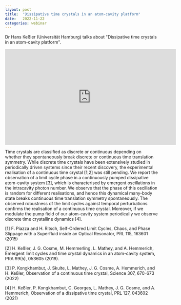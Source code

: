 ```yaml
---
layout: post
title:  "Dissipative time crystals in an atom-cavity platform"
date:   2022-11-22
categories: webinar
---
```

Dr Hans Keßler (Universität Hamburg) talks about "Dissipative time crystals in an atom-cavity platform".

<iframe width="560" height="315" src="https://www.youtube.com/embed/Bc5UtYfWin0" title="YouTube video player" frameborder="0" allow="accelerometer; autoplay; clipboard-write; encrypted-media; gyroscope; picture-in-picture" allowfullscreen></iframe> 


Time crystals are classified as discrete or continuous depending on whether they spontaneously break discrete or continuous time translation symmetry. While discrete time crystals have been extensively studied in periodically driven systems since their recent discovery, the experimental realisation of a continuous time crystal [1,2] was still pending. We report the observation of a limit cycle phase in a continuously pumped dissipative atom-cavity system [3], which is characterised by emergent oscillations in the intracavity photon number. We observe that the phase of this oscillation is random for different realisations, and hence this dynamical many-body state breaks continuous time translation symmetry spontaneously. The observed robustness of the limit cycles against temporal perturbations confirms the realisation of a continuous time crystal. Moreover, if we modulate the pump field of our atom-cavity system periodically we observe discrete time crystalline dynamics [4].


[1] F. Piazza and H. Ritsch, Self-Ordered Limit Cycles, Chaos, and Phase Slippage with a Superfluid inside an Optical Resonator, PRL 115, 163601 (2015)

[2] H. Keßler, J. G. Cosme, M. Hemmerling, L. Mathey, and A. Hemmerich, Emergent limit cycles and time crystal dynamics in an atom-cavity system, PRA 99(5), 053605 (2019).

[3] P. Kongkhambut, J. Skulte, L. Mathey, J. G. Cosme, A. Hemmerich, and H. Keßler, Observation of a continuous time crystal, Science 307, 670-673 (2022)

[4] H. Keßler, P. Kongkhambut, C. Georges, L. Mathey, J. G. Cosme, and A. Hemmerich, Observation of a dissipative time crystal, PRL 127, 043602 (2021)
